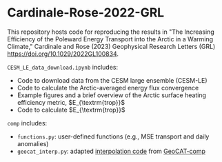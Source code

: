 # Cardinale-Rose-2022-GRL

This repository hosts code for reproducing the results in "The Increasing Efficiency of the Poleward Energy Transport into the Arctic in a Warming Climate," Cardinale and Rose (2023) Geophysical Research Letters (GRL) <https://doi.org/10.1029/2022GL100834>. 

`CESM_LE_data_download.ipynb` includes:
<ul> 
  <li> Code to download data from the CESM large ensemble (CESM-LE) </li>
  <li> Code to calculate the Arctic-averaged energy flux convergence </li>
  <li> Example figures and a brief overview of the Arctic surface heating efficiency metric, $E_{\textrm{trop}}$ </li>
  <li> Code to calculate $E_{\textrm{trop}}$ </li>
</ul>

`comp` includes:
<ul>
  <li> <code>functions.py</code>: user-defined functions (e.g., MSE transport and daily anomalies)</li>
  <li> <code>geocat_interp.py</code>: adapted <a href="https://github.com/NCAR/geocat-comp/blob/main/src/geocat/comp/interpolation.py">interpolation code</a> from <a href="https://geocat-comp.readthedocs.io/en/latest/">GeoCAT-comp</a> </li>
</ul>
